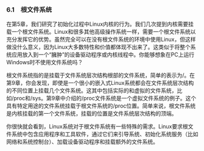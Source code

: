### 6.1　根文件系统

在第5章，我们研究了初始化过程中Linux内核的行为。我们几次提到内核需要挂载一个根文件系统。Linux和很多其他高级操作系统一样，需要一个根文件系统以充分发挥它的优势。虽然完全可以在没有根文件系统的环境中使用Linux，但这样做没什么意义，因为Linux大多数特性和价值都体现不出来了。这类似于将整个系统应用放入到一个“臃肿”的设备驱动程序或内核线程中。你能够想象在PC上运行Windows时不使用文件系统吗？

根文件系统指的是挂载于文件系统层次结构根部的文件系统，简单的表示为/。在第9章，你会发现，即使是一个很小的嵌入式Linux系统都会在文件系统层次结构的不同位置上挂载几个文件系统。这其中包括实际的和虚拟的文件系统，比如/proc和/sys。第9章中介绍的/proc文件系统是一个虚拟文件系统的例子。这个具有特定用途的文件系统挂载于根文件系统的/proc位置。简单来说，根文件系统是内核挂载的第一个文件系统，挂载的位置是文件系统层次结构的顶端。

你很快就会看到，Linux系统对于根文件系统有一些特殊的需求。Linux要求根文件系统中包含应用程序和工具软件，通过它们来引导系统、初始化系统服务（比如网络和系统控制台）、加载设备驱动程序和挂载额外的文件系统。

